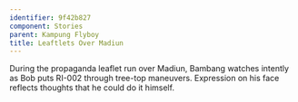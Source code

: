 ```yaml
---
identifier: 9f42b827
component: Stories
parent: Kampung Flyboy 
title: Leaftlets Over Madiun
---
```

During the propaganda leaflet run over Madiun, Bambang watches intently
as Bob puts RI-002 through tree-top maneuvers. Expression on his face
reflects thoughts that he could do it himself.
